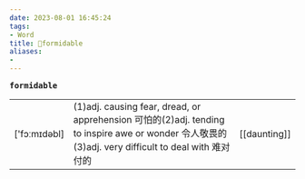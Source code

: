 ```yaml
---
date: 2023-08-01 16:45:24
tags: 
- Word
title: 📖formidable
aliases: 
- 
---
```


<pre><strong>formidable</strong></pre>
|   |   |   |
|---|---|---|
|['fɔːmɪdəbl]|(1)adj. causing fear, dread, or apprehension 可怕的(2)adj. tending to inspire awe or wonder 令⼈敬畏的(3)adj. very difficult to deal with 难对付的|[[daunting]]|
